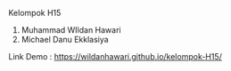 Kelompok H15

1. Muhammad WIldan Hawari
2. Michael Danu Ekklasiya

Link Demo : https://wildanhawari.github.io/kelompok-H15/
